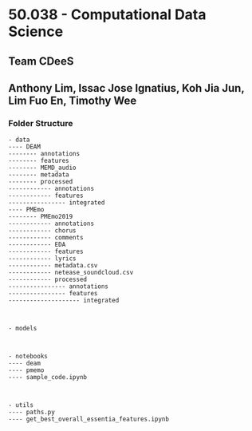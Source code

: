 # 50.038 - Computational Data Science
## Team CDeeS
## Anthony Lim, Issac Jose Ignatius, Koh Jia Jun, Lim Fuo En, Timothy Wee

### Folder Structure
```
- data
---- DEAM
-------- annotations
-------- features
-------- MEMD_audio
-------- metadata
-------- processed
------------ annotations
------------ features
---------------- integrated
---- PMEmo
-------- PMEmo2019
------------ annotations
------------ chorus
------------ comments
------------ EDA
------------ features
------------ lyrics
------------ metadata.csv
------------ netease_soundcloud.csv
------------ processed
---------------- annotations
---------------- features
-------------------- integrated



- models



- notebooks
---- deam
---- pmemo
---- sample_code.ipynb



- utils
---- paths.py
---- get_best_overall_essentia_features.ipynb

```

